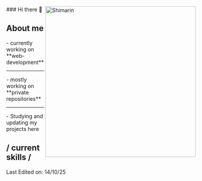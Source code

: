 
<div>
### Hi there 👋

<img align="right" width="400" alt="Shimarin" src="https://i.pinimg.com/originals/f0/4b/a9/f04ba908d1744c429505ac5239c35e63.gif"/>


<h2>About me</h2>
-  currently working on **web-development**
<hr>
-  mostly working on **private repositories**
<hr>
- Studying and updating my projects here
  
<h2> / current skills / </h2>
  
Last Edited on: 14/10/25
